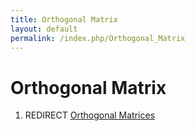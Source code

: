 ```yaml
---
title: Orthogonal Matrix
layout: default
permalink: /index.php/Orthogonal_Matrix
---
```


# Orthogonal Matrix

1. REDIRECT [Orthogonal Matrices](Orthogonal_Matrices)